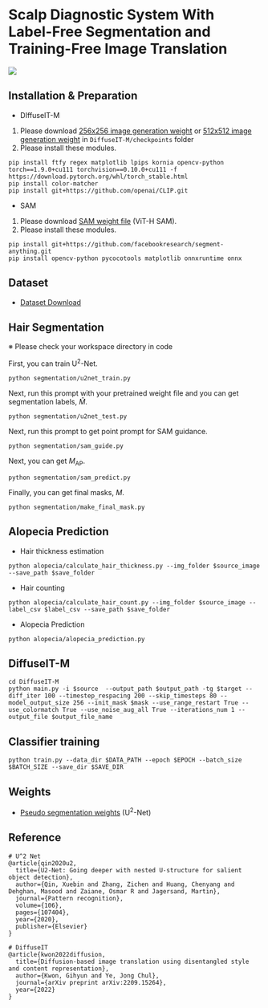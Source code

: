 # Scalp Diagnostic System With Label-Free Segmentation and Training-Free Image Translation

<img src='https://github.com/winston1214/TALMO/blob/master/picture/ScalpVision.png'></img>

## Installation & Preparation
- DIffuseIT-M
1. Please download <a href='https://drive.google.com/file/d/1kfCPMZLaAcpoIcvzTHwVVJ_qDetH-Rns/view?usp=sharing'>256x256 image generation weight</a> or <a href='https://openaipublic.blob.core.windows.net/diffusion/jul-2021/512x512_diffusion.pt'>512x512 image generation weight</a> in `DiffuseIT-M/checkpoints` folder
2. Please install these modules.
```
pip install ftfy regex matplotlib lpips kornia opencv-python torch==1.9.0+cu111 torchvision==0.10.0+cu111 -f https://download.pytorch.org/whl/torch_stable.html
pip install color-matcher
pip install git+https://github.com/openai/CLIP.git
```
- SAM
1. Please download <a href='https://dl.fbaipublicfiles.com/segment_anything/sam_vit_h_4b8939.pth'>SAM weight file</a> (ViT-H SAM).
2. Please install these modules.
```
pip install git+https://github.com/facebookresearch/segment-anything.git
pip install opencv-python pycocotools matplotlib onnxruntime onnx
```

## Dataset

- <a href='https://aihub.or.kr/aihubdata/data/view.do?currMenu=&topMenu=&aihubDataSe=realm&dataSetSn=216'>Dataset Download</a>

## Hair Segmentation
※ Please check your workspace directory in code

First, you can train $\text{U}^{2}$-Net.

```python segmentation/u2net_train.py```

Next, run this prompt with your pretrained weight file and you can get segmentation labels, $\hat{M}$.

```python segmentation/u2net_test.py```

Next, run this prompt to get point prompt for SAM guidance.

```python segmentation/sam_guide.py```

Next, you can get $M_\text{AP}$.

```python segmentation/sam_predict.py```

Finally, you can get final masks, $M$.

```python segmentation/make_final_mask.py```

## Alopecia Prediction
- Hair thickness estimation
  
```python alopecia/calculate_hair_thickness.py --img_folder $source_image --save_path $save_folder```

- Hair counting

```python alopecia/calculate_hair_count.py --img_folder $source_image --label_csv $label_csv --save_path $save_folder```

- Alopecia Prediction

```python alopecia/alopecia_prediction.py```

## DiffuseIT-M

```
cd DiffuseIT-M
python main.py -i $source  --output_path $output_path -tg $target --diff_iter 100 --timestep_respacing 200 --skip_timesteps 80 --model_output_size 256 --init_mask $mask --use_range_restart True --use_colormatch True --use_noise_aug_all True --iterations_num 1 --output_file $output_file_name
```


## Classifier training
```
python train.py --data_dir $DATA_PATH --epoch $EPOCH --batch_size $BATCH_SIZE --save_dir $SAVE_DIR
```

## Weights
- <a href='https://drive.google.com/file/d/11ISRNPL4K1kF7AS3Xy8-mDG9JDImWMhb/view?usp=drive_link'>Pseudo segmentation weights</a> ($\text{U}^{2}$-Net)

## Reference
```
# U^2 Net
@article{qin2020u2,
  title={U2-Net: Going deeper with nested U-structure for salient object detection},
  author={Qin, Xuebin and Zhang, Zichen and Huang, Chenyang and Dehghan, Masood and Zaiane, Osmar R and Jagersand, Martin},
  journal={Pattern recognition},
  volume={106},
  pages={107404},
  year={2020},
  publisher={Elsevier}
}

# DiffuseIT
@article{kwon2022diffusion,
  title={Diffusion-based image translation using disentangled style and content representation},
  author={Kwon, Gihyun and Ye, Jong Chul},
  journal={arXiv preprint arXiv:2209.15264},
  year={2022}
}
```

